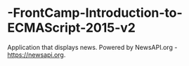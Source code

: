 # -FrontCamp-Introduction-to-ECMAScript-2015-v2
Application that displays news. Powered by NewsAPI.org - https://newsapi.org.

